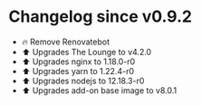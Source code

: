 # Changelog since v0.9.2
- 🔥 Remove Renovatebot 
- ⬆ Upgrades The Lounge to v4.2.0 
- ⬆ Upgrades nginx to 1.18.0-r0 
- ⬆ Upgrades yarn to 1.22.4-r0 
- ⬆ Upgrades nodejs to 12.18.3-r0 
- ⬆ Upgrades add-on base image to v8.0.1 
